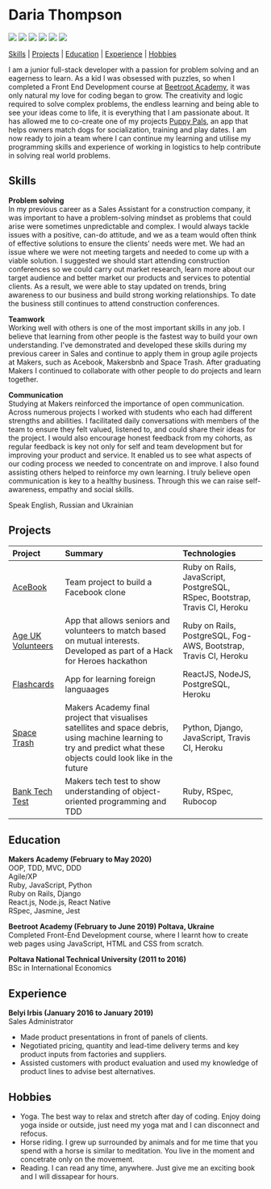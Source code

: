 # Daria Thompson
[<img src="https://img.shields.io/badge/Ruby-252%20commits-orange.svg">](https://sourcerer.io/dariathompson)
[<img src="https://img.shields.io/badge/JavaScript-229%20commits-green.svg">](https://sourcerer.io/dariathompson)
[<img src="https://img.shields.io/badge/SQL-77%20commits-yellow.svg">](https://sourcerer.io/dariathompson)
[<img src="https://img.shields.io/badge/HTML-113%20commits-orange.svg">](https://sourcerer.io/dariathompson)
[<img src="https://img.shields.io/badge/CSS-206%20commits-red.svg">](https://sourcerer.io/dariathompson)
[<img src="https://img.shields.io/badge/Python-34%20commits-blue.svg">](https://sourcerer.io/dariathompson)

[Skills](#skills) | [Projects](#projects) | [Education](#education) | [Experience](#experience) | [Hobbies](#hobbies)

I am a junior full-stack developer with a passion for problem solving and an eagerness to learn. As a kid I was obsessed with puzzles, so when I completed a Front End Development course at [Beetroot Academy](https://beetroot.academy/en/), it was only natural my love for coding began to grow. The creativity and logic required to solve complex problems, the endless learning and being able to see your ideas come to life, it is everything that I am passionate about. It has allowed me to co-create one of my projects [Puppy Pals](https://github.com/dariathompson/puppy-pals), an app that helps owners match dogs for socialization, training and play dates. I am now ready to join a team where I can continue my learning and utilise my programming skills and experience of working in logistics to help contribute in solving real world problems.

## Skills

**Problem solving**\
In my previous career as a Sales Assistant for a construction company, it was important to have a problem-solving mindset as problems that could arise were sometimes unpredictable and complex. I would always tackle issues with a positive, can-do attitude, and we as a team would often think of effective solutions to ensure the clients' needs were met. We had an issue where we were not meeting targets and needed to come up with a viable solution. I suggested we should start attending construction conferences  so we could carry out market research, learn more about our target audience and better market our products and services to potential clients. As a result, we were able to stay updated on trends, bring awareness to our business and build strong working relationships. To date the business still continues to attend construction conferences.

**Teamwork**\
Working well with others is one of the most important skills in any job. I believe that learning from other people is the fastest way to build your own understanding. I've demonstrated and developed these skills during my previous career in Sales and continue to apply them in group agile projects at Makers, such as Acebook, Makersbnb and Space Trash. After graduating Makers I continued to collaborate with other people to do projects and learn together.

**Communication**\
Studying at Makers reinforced the importance of open communication. Across numerous projects I worked with students who each had different strengths and abilities. I facilitated daily conversations with members of the team to ensure they felt valued, listened to, and could share their ideas for the project. I would also encourage honest feedback from my cohorts, as regular feedback is key not only for self and team development but for improving your product and service. It enabled us to see what aspects of our coding process we needed to concentrate on and improve. I also found assisting others helped to reinforce my own learning. I truly believe open communication is key to a healthy business. Through this we can raise self-awareness, empathy and social skills. 

Speak English, Russian and Ukrainian

## Projects

| Project          | Summary      | Technologies  | 
| :------------- | :----------- | :----------- | 
| [AceBook](https://github.com/dariathompson/acebook-5Makerteers) | Team project to build a Facebook clone | Ruby on Rails, JavaScript, PostgreSQL, RSpec, Bootstrap, Travis CI, Heroku | 
| [Age UK Volunteers](https://github.com/Age-UK-Voluteer-Matching/Match-App) | App that allows seniors and volunteers to match based on mutual interests. Developed as part of a Hack for Heroes hackathon | Ruby on Rails, PostgreSQL, Fog-AWS, Bootstrap, Travis CI, Heroku | 
| [Flashcards](https://github.com/DavidStewartLDN/react-flashcards) | App for learning foreign languaages | ReactJS, NodeJS, PostgreSQL, Heroku | 
| [Space Trash](https://github.com/The-Mech-Squad/the_mech_squad) | Makers Academy final project that visualises satellites and space debris, using machine learning to try and predict what these objects could look like in the future | Python, Django, JavaScript, Travis CI, Heroku | 
| [Bank Tech Test](https://github.com/dariathompson/bank_tech_test) | Makers tech test to show understanding of object-oriented programming and TDD | Ruby, RSpec, Rubocop | 

## Education

**Makers Academy (February to May 2020)**\
OOP, TDD, MVC, DDD\
Agile/XP\
Ruby, JavaScript, Python\
Ruby on Rails, Django\
React.js, Node.js, React Native\
RSpec, Jasmine, Jest

**Beetroot Academy (February to June 2019) Poltava, Ukraine**\
Completed Front-End Development course, where I learnt how to create web pages using JavaScript, HTML and CSS from scratch.

**Poltava National Technical University (2011 to 2016)**\
BSc in International Economics

## Experience

**Belyi Irbis (January 2016 to January 2019)**\
Sales Administrator
* Made product presentations in front of panels of clients.
* Negotiated pricing, quantity and lead-time delivery terms and key product inputs from factories and suppliers.
* Assisted customers with product evaluation and used my knowledge of product lines to advise best alternatives.

## Hobbies

* Yoga. The best way to relax and stretch after day of coding. Enjoy doing yoga inside or outside, just need my yoga mat and I can disconnect and refocus.
* Horse riding. I grew up surrounded by animals and for me time that you spend with a horse is similar to meditation. You live in the moment and concetrate only on the movement.
* Reading. I can read any time, anywhere. Just give me an exciting book and I will dissapear for hours.
